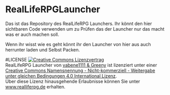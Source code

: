# RealLifeRPGLauncher

Das ist das Repository des RealLifeRPG Launchers.
Ihr könnt den hier sichtbaren Code verwenden um zu Prüfen das der Launcher nur das macht was er auch machen soll.

Wenn ihr wisst wie es geht könnt ihr den Launcher von hier aus auch herrunter laden und Selbst Packen.

#LICENSE
<a rel="license" href="http://creativecommons.org/licenses/by-nc-sa/4.0/"><img alt="Creative Commons Lizenzvertrag" style="border-width:0" src="https://i.creativecommons.org/l/by-nc-sa/4.0/88x31.png" /></a><br /><span xmlns:dct="http://purl.org/dc/terms/" property="dct:title">RealLifeRPG Launcher</span> von <a xmlns:cc="http://creativecommons.org/ns#" href="www.realliferpg.de" property="cc:attributionName" rel="cc:attributionURL">vabene1111 & Greeny</a> ist lizenziert unter einer <a rel="license" href="http://creativecommons.org/licenses/by-nc-sa/4.0/">Creative Commons Namensnennung - Nicht-kommerziell - Weitergabe unter gleichen Bedingungen 4.0 International Lizenz</a>.<br />Über diese Lizenz hinausgehende Erlaubnisse können Sie unter <a xmlns:cc="http://creativecommons.org/ns#" href="www.realliferpg.de" rel="cc:morePermissions">www.realliferpg.de</a> erhalten.
